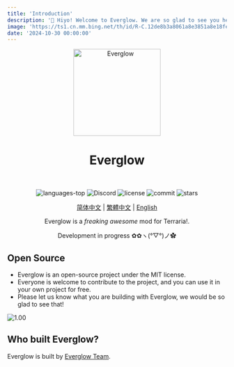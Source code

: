 ```yaml
---
title: 'Introduction'
description: '👋 Hiyo! Welcome to Everglow. We are so glad to see you here!'
image: 'https://ts1.cn.mm.bing.net/th/id/R-C.12de8b3a8061a8e3851a8e18fe401124?rik=6j83F65gDsPMHg&riu=http%3a%2f%2fdimg06.c-ctrip.com%2fimages%2ftg%2f291%2f194%2f404%2f23e013988586496dbaa7486f48eb92b5.jpg&ehk=0DZ%2fl8uBmrE0jIlMFYUIsKu%2bKIka8qMWRhaRVPqvN1I%3d&risl=&pid=ImgRaw&r=0'
date: '2024-10-30 00:00:00'
---
```


<div align="center" >

<img src="https://everglow.cloudea.work/icon.png" alt="Everglow" width="200">

# Everglow

<br>

<p>
	<img src="https://img.shields.io/github/languages/top/Solaestas/Everglow?color=green" alt="languages-top" />
    <img src="https://img.shields.io/discord957529364499689482?color=5865F2&label=Everglowlogo=discord&logoColor=white" alt="Discord">
    <img alt="license" src="https://img.shields.io/github/license/Solaestas/Everglow">
    <img alt="commit" src="https://img.shields.io/github/commit-activity/m/Solaestas/Everglow?color=%23ff69b4">
    <img alt="stars" src="https://img.shields.io/github/stars/Solaestas/Everglow?style=social">
</p>

[简体中文](/docs/getting-started/introduction) | [繁體中文](/zh-hk/docs/getting-started/introduction) | [English](/en-us/docs/getting-started/introduction)

Everglow is a _freaking awesome_ mod for Terraria!.

Development in progress ✿✿ヽ(°▽°)ノ✿

</div>

## Open Source

- Everglow is an open-source project under the MIT license.
- Everyone is welcome to contribute to the project, and you can use it in your own project for free.
- Please let us know what you are building with Everglow, we would be so glad to see that!

![1.00](https://ts1.cn.mm.bing.net/th/id/R-C.2378f30d7c2895dd7fa3cb34546c7e2a?rik=Y%2bcNAyfheuMYrQ&riu=http%3a%2f%2fmkaugaming.com%2fwp-content%2fuploads%2f2019%2f07%2f2019-07-02_00002.jpg&ehk=PkcSDRICwdjFXOgmv%2bqoKYJvzUHX1AC9gNFYe8FFLd0%3d&risl=&pid=ImgRaw&r=0)

## Who built Everglow?

Everglow is built by [Everglow Team]().

